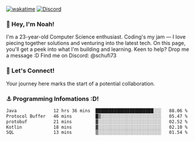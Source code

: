 [![wakatime](https://wakatime.com/badge/user/018b5c7c-fde2-4105-aa96-f5c758abb0a2.svg)](https://wakatime.com/@018b5c7c-fde2-4105-aa96-f5c758abb0a2)
[![Discord](https://img.shields.io/badge/Discord-5865F2?style=flat&logo=discord&logoColor=white)](https://discord.gg/eAW8AGXaGu)



### 👋 Hey, I'm Noah!
I'm a 23-year-old Computer Science enthusiast. Coding's my jam — I love piecing together solutions and venturing into the latest tech. On this page, you'll get a peek into what I'm building and learning. Keen to help? Drop me a message :D 
Find me on Discord: @schufi73

### 🤝 Let's Connect!
Your journey here marks the start of a potential collaboration.

### ⚓ Programming Infomations :D!
<!--START_SECTION:waka-->

```txt
Java              12 hrs 36 mins  ██████████████████████░░░   88.06 %
Protocol Buffer   46 mins         █▒░░░░░░░░░░░░░░░░░░░░░░░   05.47 %
protobuf          21 mins         ▓░░░░░░░░░░░░░░░░░░░░░░░░   02.52 %
Kotlin            18 mins         ▓░░░░░░░░░░░░░░░░░░░░░░░░   02.10 %
SQL               13 mins         ▒░░░░░░░░░░░░░░░░░░░░░░░░   01.54 %
```

<!--END_SECTION:waka-->

